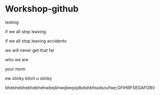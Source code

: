 # Workshop-github
testing

if we all stop leaving

if we all stop leaving accidents

we will never get that far

who we are

your mom

ew stinky bitch
u stinky

bhebhebhebhebhehwbejkhwqbeqojdbdshbfeadsoufwe;GFIHRFSEGAFDBV